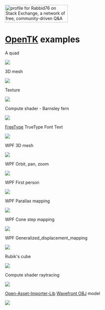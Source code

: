 <a href="https://stackexchange.com/users/7322082/rabbid76"><img src="https://stackexchange.com/users/flair/7322082.png" width="208" height="58" alt="profile for Rabbid76 on Stack Exchange, a network of free, community-driven Q&amp;A sites" title="profile for Rabbid76 on Stack Exchange, a network of free, community-driven Q&amp;A sites" /></a>

# [OpenTK](https://opentk.net/) examples

A quad

![](doc/image/OpenTK_example_1.png)

3D mesh

![](doc/image/OpenTK_example_2.png)

Texture

![](doc/image/OpenTK_example_3.png)

Compute shader - Barnsley fern

![](doc/image/OpenTK_example_4.png)

[FreeType](https://www.freetype.org/) TrueType Font Text

![](doc/image/OpenTK_example_5.png)

WPF 3D mesh

![](doc/image/OpenTK_WPF_example_1.png)

WPF Orbit, pan, zoom

![](doc/image/OpenTK_controls_orbit.png)

WPF First person

![](doc/image/OpenTK_controls_firstperson.png)

WPF Parallax mapping

![](doc/image/OpenTK_parallax_mapping.png)

WPF Cone step mapping

![](doc/image/OpenTK_cone_step_mapping.png)

WPF Generalized_displacement_mapping

![](doc/image/OpenTK_generalized_displacement_mapping.png)

Rubik's cube

![](doc/image/OpenTK_rubiks.png)

Compute shader raytracing

![](doc/image/OpenTK_compute_raytracing.png)

[Open-Asset-Importer-Lib](http://www.assimp.org/) [Wavefront OBJ](https://de.wikipedia.org/wiki/Wavefront_OBJ) model

![](doc/image/OpenTK_assimp_example_1.png)